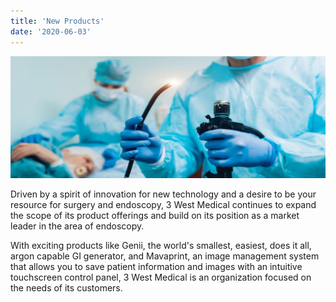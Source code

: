 ```yaml
---
title: 'New Products'
date: '2020-06-03'
---
```


![Endoscope](./s1.jpg)

Driven by a spirit of innovation for new technology and a desire to be your resource for surgery and endoscopy, 3 West Medical continues to expand the scope of its product offerings and build on its position as a market leader in the area of endoscopy.

With exciting products like Genii, the world's smallest, easiest, does it all, argon capable GI generator, and Mavaprint, an image management system that allows you to save patient information and images with an intuitive touchscreen control panel, 3 West Medical is an organization focused on the needs of its customers.
